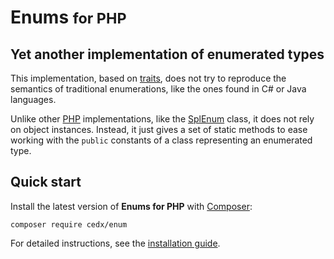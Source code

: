 # Enums <small>for PHP</small>

## Yet another implementation of enumerated types
This implementation, based on [traits](https://secure.php.net/manual/en/language.oop5.traits.php), does not try to reproduce the semantics of traditional enumerations, like the ones found in C# or Java languages.

Unlike other [PHP](https://secure.php.net) implementations, like the [SplEnum](https://secure.php.net/manual/en/class.splenum.php) class, it does not rely on object instances. Instead, it just gives a set of static methods to ease working with the `public` constants of a class representing an enumerated type.

## Quick start
Install the latest version of **Enums for PHP** with [Composer](https://getcomposer.org):

```shell
composer require cedx/enum
```

For detailed instructions, see the [installation guide](installation.md).
